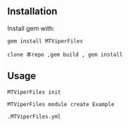 ## Installation

Install gem with:

```
gem install MTViperFiles 
```

```
clone 本repo ,gem build , gem install
```


## Usage

```
MTViperFiles init
```

```
MTViperFiles module create Example
```

```
.MTViperFiles.yml
```
